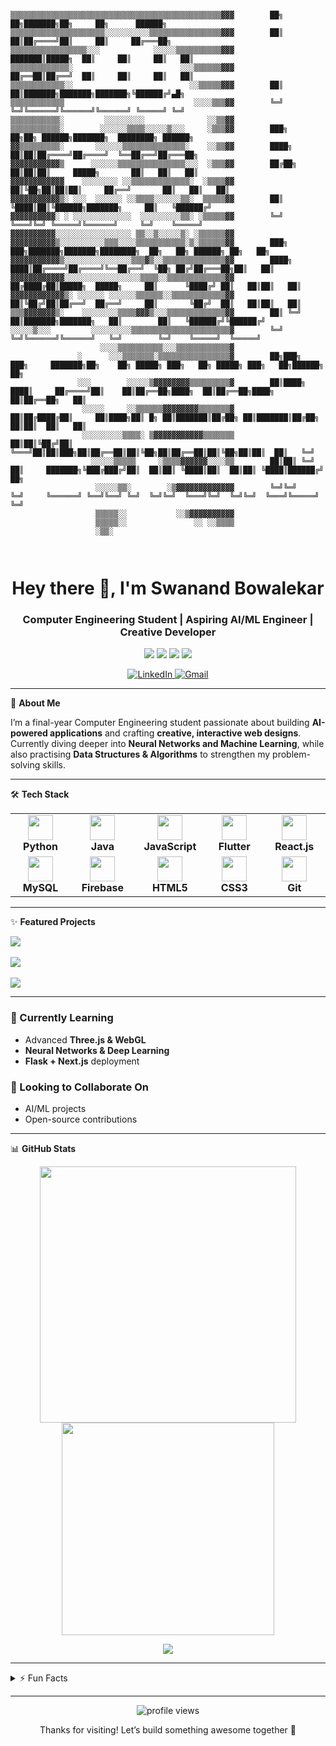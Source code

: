 <!-- Banner (Optional): Replace with your own banner or animation -->
<p align="center">
  <!-- <img src="https://your-banner-link.png" alt="Swanand's Banner" width="100%" /> -->
</p>



```                                       
                                                  
▒▒▒▒▒▒▒▒▒▒▒▒▒▒▒▒▒▒▒▒▒▒▒▒▒▒▒▒▒▒▒▒▒▒▒▒▒▒▒▒▒▒▒▒▒▒▒▓▓▓        ██╗  ██╗███████╗██╗     ██╗      ██████╗
▒▒▒▒▒▒▒▒▒▒▒▒▒▒▒▒▒▒▒▒▒░░░░░░░░░░▒▒▒▒▒▒▒▒▒▒▒▒▒▒▒▒▓▓▓        ██║  ██║██╔════╝██║     ██║     ██╔═══██╗
▒▒▒▒▒▒▒▒▒▒▒▒▒▒▒▒▒░░░            ░░░░░▒▒▒▒▒▒▒▒▒▒▓▓▓        ███████║█████╗  ██║     ██║     ██║   ██║
▒▒▒▒▒▒▒▒▒▒▒▒▒░                        ░░░▒▒▒▒▒▒▓▓▓        ██╔══██║██╔══╝  ██║     ██║     ██║   ██║
▒▒▒▒▒▒▒▒▒▒▒▒░░                          ░░▒▒▒▒▒▓▓▓        ██║  ██║███████╗███████╗███████╗╚██████╔╝▄█╗
▒▒▒▒▒▒▒▒▒▒▒▒                             ░░░░▒▒▒▓▓        ╚═╝  ╚═╝╚══════╝╚══════╝╚══════╝ ╚═════╝ ╚═╝
▒▒▒▒▒▒▒▒▒▒▒░         ░░░░░░░░░              ░░▒▒▓▓
▒▒▒▒▒▒▒▒▒▒▒░        ░░░░░░▒▒▒▒░░░░░▒░░░     ░▒▒▒▓▓        ███╗   ██╗██╗ ██████╗███████╗  ████████╗ ██████╗
▓▓▒▒▒▒▒▒▒▒▒░       ░░░░░░▒▒▒▒▒▒▒▒▒▒▒▒▒▒░    ░░▒▒▓▓        ████╗  ██║██║██╔════╝██╔════╝  ╚══██╔══╝██╔═══██╗
▓▓▓▓▓▓▓▓▓▓▓▒      ░░░░░░▒▒▒▒▒▒▒▒▒▒▒▒▒▒▒░░░  ░▒▒▒▓▓        ██╔██╗ ██║██║██║     █████╗       ██║   ██║   ██║
▓▓▓▓▓▓▓▓▓▓▓▓    ░░░░░░░░ ░░▒▒▒▒▒▒▒▒▒▒▒▒▒░  ░▒▒▒▒▓▓        ██║╚██╗██║██║██║     ██╔══╝       ██║   ██║   ██║
▓▓▓▓▓▓▓▓▓▓▓▒░ ░░░  ░░░░░░ ░░▒▒▒▒░░░░░░▒▒░  ▒▒▒▒▒▓▓        ██║ ╚████║██║╚██████╗███████╗     ██║   ╚██████╔╝
▓▓▓▓▓▓▓▓▓▓░ ░ ░░░░░░░░░░░░░  ░░░░░░░░░▒▒░ ░▒▒▒▒▒▓▓        ╚═╝  ╚═══╝╚═╝ ╚═════╝╚══════╝     ╚═╝    ╚═════╝
▓▓▓▓▓▓▓▓▓▓░░░░░░░░░░░░░░░░░ ▒▒░░▒░░░░░▒░ ░▒▒▒▒▒▒▓▓
▓▓▓▓▓▓▓▓▓▓▒░░░░░░░░░░▒▒▒░░░░▒▒▒▒▒▒▒▒▒▒▒░▒░▒▒▒▒▒▒▓▓        ███╗   ███╗███████╗███████╗████████╗  ██╗   ██╗ ██████╗ ██╗   ██╗
▓▓▓▓▓▓▓▓▓▓▓▒░░░░░░░░░░░░░░░▒▒▒▓▒░░▒▒▒▒▒▒▒▒▒▒▒▒▒▒▓▓        ████╗ ████║██╔════╝██╔════╝╚══██╔══╝  ╚██╗ ██╔╝██╔═══██╗██║   ██║
▓▓▓▓▓▓▓▓▓▓▓▓░░░░░░░░░░░░░░░░░▒▒▒▒░░▒▒▒▒▒▒▒▒▒▒▒▒▒▓▓        ██╔████╔██║█████╗  █████╗     ██║      ╚████╔╝ ██║   ██║██║   ██║
▓▓▓▓▓▓▓▓▓▓▓▓▒░ ░░░░░░ ░░░░░░▒▒▒▒▒▒░░▒▒▒▒▒▒▒▒▒▒▒▒▓▓        ██║╚██╔╝██║██╔══╝  ██╔══╝     ██║       ╚██╔╝  ██║   ██║██║   ██║
▒▒▒▓▓▓▓▓▓▓▒░    ░░░░░░░░▒▒▒▒▓▓▓▒░░░▒▒▒▒▒▒▒▒▒▒▒▒▒▓▓        ██║ ╚═╝ ██║███████╗███████╗   ██║        ██║   ╚██████╔╝╚██████╔╝
░░░░░▒░░░         ░░░░░░░░░▒▒▒▒▒▒▒▒▒▒▒▒▒▒▒▒▒▒▒▒▒▒▓        ╚═╝     ╚═╝╚══════╝╚══════╝   ╚═╝        ╚═╝    ╚═════╝  ╚═════╝
                    ░░░░▒▒▒▒▒▒▒▒▒▒░░░▒▒▒▒▒▒▒▒▒▒▒▒▓
               ░      ░░░▒▒▒▒▒▒▒░▒▒▒▒▒▒▒▒▒▒▒▒▒▒▒▒▓        ██╗███╗   ███╗     ███████╗██╗    ██╗ █████╗ ███╗   ██╗ █████╗ ███╗   ██╗██████╗    ██╗
               ░░░        ░░░░░▒▓▓▓▓▓▓▓▓▒▒▒▒▒▒▒▒▒▓        ██║████╗ ████║     ██╔════╝██║    ██║██╔══██╗████╗  ██║██╔══██╗████╗  ██║██╔══██╗   ██║
                ░░░░░     ░░▒▒▒▒▒▒▓▓▓▓▓▓▓▓▒▒▒▒▒▒▒▓        ██║██╔████╔██║     ██║████╗██║ █╗ ██║███████║██╔██╗ ██║███████║██╔██╗ ██║██║  ██║   ██║
                ░░░░░░░░░▒▒▒▒░ ▒▓▓▓▓▓▓▓▓▓▓▓▒▒▒▒▒▒▒        ██║██║╚██╔╝██║     ╚═══╝██║██║███╗██║██╔══██║██║╚██╗██║██╔══██║██║╚██╗██║██║  ██║   ╚═╝
                  ░░░░░▒▒▒▒▒     ░▒▒▒▒▓▓▓▓▓▓░░░░▒▒        ██║██║ ╚═╝ ██║     ███████╗╚███╔███╔╝██║  ██║██║ ╚████║██║  ██║██║ ╚████║██████╔╝   ██╗
                   ░░░░░▒▒░        ░▒▓▓▓▓▓▓▓▓▓▓▓▓▓        ╚═╝╚═╝     ╚═╝     ╚══════╝ ╚══╝╚══╝ ╚═╝  ╚═╝╚═╝  ╚═══╝╚═╝  ╚═╝╚═╝  ╚═══╝╚═════╝    ╚═╝
                   ▒▒▒▒▒░░           ░░▒▓▓▓▓▓▓▓▓▓▓
                   ▒▒▒▒▒░░               ░░ ░░▒▒▒▒
                   ░▒▒░                           
                                                  
                                                  
```

<h1 align="center">Hey there 👋, I'm Swanand Bowalekar</h1>
<h3 align="center">Computer Engineering Student | Aspiring AI/ML Engineer | Creative Developer</h3>

<p align="center">
  <img src="https://img.shields.io/badge/AI%2FML-FF6F00?style=for-the-badge&logo=tensorflow&logoColor=white" />
  <img src="https://img.shields.io/badge/Web%20Dev-000000?style=for-the-badge&logo=vercel&logoColor=white" />
  <img src="https://img.shields.io/badge/Python-3776AB?style=for-the-badge&logo=python&logoColor=white" />
  <img src="https://img.shields.io/badge/Flutter-02569B?style=for-the-badge&logo=flutter&logoColor=white" />
</p>

<p align="center">
  <a href="https://www.linkedin.com/in/swanandbowalekar" target="_blank">
    <img src="https://img.shields.io/badge/LinkedIn-blue?logo=linkedin&style=for-the-badge" alt="LinkedIn">
  </a>
  <a href="mailto:swanand264@gmail.com" target="_blank">
    <img src="https://img.shields.io/badge/Gmail-red?logo=gmail&style=for-the-badge" alt="Gmail">
  </a>
</p>

---

🌟 **About Me**

I’m a final-year Computer Engineering student passionate about building **AI-powered applications** and crafting **creative, interactive web designs**.  
Currently diving deeper into **Neural Networks and Machine Learning**, while also practising **Data Structures & Algorithms** to strengthen my problem-solving skills.  

---

🛠 **Tech Stack**

<table align="center" style="border:none;">
  <tr>
    <td align="center" width="120">
      <img src="https://cdn.jsdelivr.net/gh/devicons/devicon/icons/python/python-original.svg" width="40" height="40" /><br/>
      <b>Python</b>
    </td>
    <td align="center" width="120">
      <img src="https://cdn.jsdelivr.net/gh/devicons/devicon/icons/java/java-original.svg" width="40" height="40" /><br/>
      <b>Java</b>
    </td>
    <td align="center" width="120">
      <img src="https://cdn.jsdelivr.net/gh/devicons/devicon/icons/javascript/javascript-original.svg" width="40" height="40" /><br/>
      <b>JavaScript</b>
    </td>
    <td align="center" width="120">
      <img src="https://cdn.jsdelivr.net/gh/devicons/devicon/icons/flutter/flutter-original.svg" width="40" height="40" /><br/>
      <b>Flutter</b>
    </td>
    <td align="center" width="120">
      <img src="https://cdn.jsdelivr.net/gh/devicons/devicon/icons/react/react-original.svg" width="40" height="40" /><br/>
      <b>React.js</b>
    </td>
  </tr>
  <tr>
    <td align="center" width="120">
      <img src="https://cdn.jsdelivr.net/gh/devicons/devicon/icons/mysql/mysql-original.svg" width="40" height="40" /><br/>
      <b>MySQL</b>
    </td>
    <td align="center" width="120">
      <img src="https://cdn.jsdelivr.net/gh/devicons/devicon/icons/firebase/firebase-plain.svg" width="40" height="40" /><br/>
      <b>Firebase</b>
    </td>
    <td align="center" width="120">
      <img src="https://cdn.jsdelivr.net/gh/devicons/devicon/icons/html5/html5-original.svg" width="40" height="40" /><br/>
      <b>HTML5</b>
    </td>
    <td align="center" width="120">
      <img src="https://cdn.jsdelivr.net/gh/devicons/devicon/icons/css3/css3-original.svg" width="40" height="40" /><br/>
      <b>CSS3</b>
    </td>
    <td align="center" width="120">
      <img src="https://cdn.jsdelivr.net/gh/devicons/devicon/icons/git/git-original.svg" width="40" height="40" /><br/>
      <b>Git</b>
    </td>
  </tr>
</table>

---

✨ **Featured Projects**

<p>
  <a href="https://swanand-portfolio.vercel.app/">
    <img src="https://img.shields.io/badge/🌐_My_Portfolio_Website-000000?style=for-the-badge&logo=vercel&logoColor=white" />
  </a>
  <br><br>
  <a href="https://github.com/NotSwanand/ShopSmart">
    <img src="https://github-readme-stats.vercel.app/api/pin/?username=NotSwanand&repo=ShopSmart&theme=react&hide_border=true" />
  </a>
  <br><br>
  <a href="https://github.com/NotSwanand/Stock-Market-Prediction-with-LSTM">
    <img src="https://github-readme-stats.vercel.app/api/pin/?username=NotSwanand&repo=Stock-Market-Prediction-with-LSTM&theme=react&hide_border=true" />
  </a>
</p>

---

### 🚀 Currently Learning
- Advanced **Three.js & WebGL**  
- **Neural Networks & Deep Learning** 
- **Flask + Next.js** deployment

### 🤝 Looking to Collaborate On
- AI/ML projects    
- Open-source contributions  

---

📊 **GitHub Stats**

<p align="center">
  <img src="https://github-readme-stats.vercel.app/api?username=NotSwanand&show_icons=true&title_color=00fff7&text_color=f8f8f2&icon_color=ff00ff&bg_color=0d1117&hide_border=true" width="410"/>
  <img src="https://github-readme-stats.vercel.app/api/top-langs/?username=NotSwanand&layout=compact&title_color=00fff7&text_color=f8f8f2&bg_color=0d1117&hide_border=true" width="340"/>
</p>

<p align="center">
  <img src="https://github-readme-streak-stats.herokuapp.com?user=NotSwanand&theme=highcontrast&hide_border=true&ring=ff00ff&fire=00fff7&currStreakLabel=00fff7" />
</p>

---

<details>
<summary>⚡ Fun Facts</summary>

- Love anime, and also enjoy reading **manga/manhwas & light novels** 📚  
- Big fan of **3D visuals & futuristic UI** 🚀  

</details>

---

<p align="center">
  <img src="https://komarev.com/ghpvc/?username=NotSwanand&label=Profile%20views&color=0e75b6&style=flat" alt="profile views" />
</p>

<p align="center">Thanks for visiting! Let’s build something awesome together 🚀</p>
